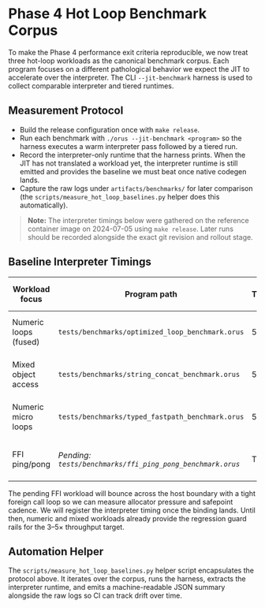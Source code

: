 # Phase 4 Hot Loop Benchmark Corpus

To make the Phase 4 performance exit criteria reproducible, we now treat three
hot-loop workloads as the canonical benchmark corpus. Each program focuses on a
different pathological behavior we expect the JIT to accelerate over the
interpreter. The CLI `--jit-benchmark` harness is used to collect comparable
interpreter and tiered runtimes.

## Measurement Protocol

* Build the release configuration once with `make release`.
* Run each benchmark with `./orus --jit-benchmark <program>` so the harness
  executes a warm interpreter pass followed by a tiered run.
* Record the interpreter-only runtime that the harness prints. When the JIT has
  not translated a workload yet, the interpreter runtime is still emitted and
  provides the baseline we must beat once native codegen lands.
* Capture the raw logs under `artifacts/benchmarks/` for later comparison (the
  `scripts/measure_hot_loop_baselines.py` helper does this automatically).

> **Note:** The interpreter timings below were gathered on the reference
> container image on 2024-07-05 using `make release`. Later runs should be
> recorded alongside the exact git revision and rollout stage.

## Baseline Interpreter Timings

| Workload focus        | Program path                                           | Trials | Interpreter runtime (ms) | Notes |
|-----------------------|--------------------------------------------------------|--------|---------------------------|-------|
| Numeric loops (fused) | `tests/benchmarks/optimized_loop_benchmark.orus`       | 5      | 4002.94                   | Exercises fused increment/compare/jump loops that now translate in the baseline tier. |
| Mixed object access   | `tests/benchmarks/string_concat_benchmark.orus`        | 5      | 239.46                    | Stresses string builder churn and boxed value traffic during repeated concatenation. |
| Numeric micro loops   | `tests/benchmarks/typed_fastpath_benchmark.orus`       | 5      | 950.36                    | Confirms typed register windows stay hot when we loop on i32 math and cache moves. |
| FFI ping/pong         | _Pending: `tests/benchmarks/ffi_ping_pong_benchmark.orus`_ | TBD    | _Blocked_                 | Requires finalizing the host call surface; tracked in Phase 4 GC/JIT integration follow-up. |

The pending FFI workload will bounce across the host boundary with a tight
foreign call loop so we can measure allocator pressure and safepoint cadence. We
will register the interpreter timing once the binding lands. Until then, numeric
and mixed workloads already provide the regression guard rails for the 3–5×
throughput target.

## Automation Helper

The `scripts/measure_hot_loop_baselines.py` helper script encapsulates the
protocol above. It iterates over the corpus, runs the harness, extracts the
interpreter runtime, and emits a machine-readable JSON summary alongside the raw
logs so CI can track drift over time.
